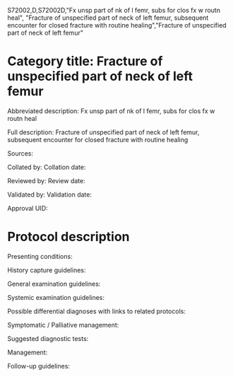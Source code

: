 S72002,D,S72002D,"Fx unsp part of nk of l femr, subs for clos fx w routn heal", "Fracture of unspecified part of neck of left femur, subsequent encounter for closed fracture with routine healing","Fracture of unspecified part of neck of left femur"
# Category title: Fracture of unspecified part of neck of left femur

Abbreviated description: Fx unsp part of nk of l femr, subs for clos fx w routn heal

Full description: Fracture of unspecified part of neck of left femur, subsequent encounter for closed fracture with routine healing

Sources:

Collated by:
Collation date:

Reviewed by:
Review date:

Validated by:
Validation date:

Approval UID:

# Protocol description

Presenting conditions:

History capture guidelines:

General examination guidelines:

Systemic examination guidelines:

Possible differential diagnoses with links to related protocols:

Symptomatic / Palliative management:

Suggested diagnostic tests:

Management:

Follow-up guidelines:
